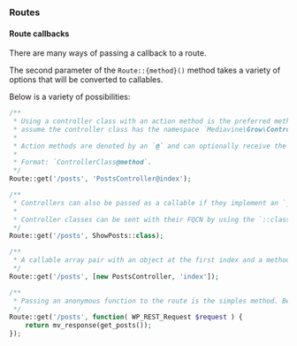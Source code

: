 ### Routes

#### Route callbacks

There are many ways of passing a callback to a route.

The second parameter of the `Route::{method}()` method takes a variety of options that will be converted to callables.

Below is a variety of possibilities:

```php
/**
 * Using a controller class with an action method is the preferred method. If a FQCN is not passed in, the route will
 * assume the controller class has the namespace `Mediavine\Grow\Controllers`.
 *
 * Action methods are denoted by an `@` and can optionally receive the `\WP_REST_Request` as a parameter.
 *
 * Format: `ControllerClass@method`.
 */
Route::get('/posts', 'PostsController@index');
```

```php
/**
 * Controllers can also be passed as a callable if they implement an `__invoke` method to perform the desired action.
 *
 * Controller classes can be sent with their FQCN by using the `::class` method.
 */
Route::get('/posts', ShowPosts::class);
```

```php
/**
 * A callable array pair with an object at the first index and a method name as the second can also be sent.
 */
Route::get('/posts', [new PostsController, 'index']);
```

```php
/**
 * Passing an anonymous function to the route is the simples method. Best used for testing routes/idea and short-term use routes.
 */
Route::get('/posts', function( WP_REST_Request $request ) {
	return mv_response(get_posts());
});
```
